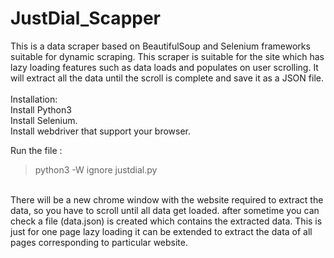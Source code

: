 # JustDial_Scapper
This is a data scraper based on BeautifulSoup and Selenium frameworks suitable for dynamic scraping. This scraper is suitable for the site which has lazy loading features such as data loads and populates on user scrolling. It will extract all the data until the scroll is complete and save it as a JSON file.
 <br>    
Installation:  
Install Python3  
Install Selenium.  
Install webdriver that support your browser.<br>

Run the file :
>python3 -W ignore justdial.py
<br>
There will be a new chrome window with the website required to extract the data, so you have to scroll until all data get loaded. after sometime you can check a  file (data.json) is created which contains the extracted data. 
This is just for one page lazy loading it can be extended to extract the data of all pages corresponding to particular website.
